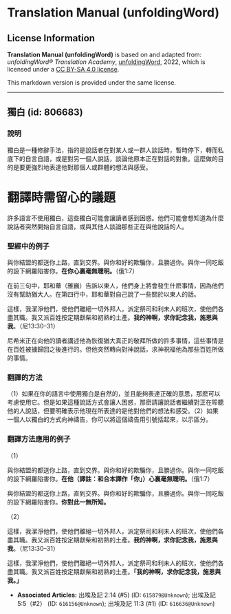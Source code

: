 # Translation Manual (unfoldingWord)

## License Information

**Translation Manual (unfoldingWord)** is based on and adapted from: _unfoldingWord® Translation Academy_, [unfoldingWord](https://unfoldingword.org/utw), 2022, which is licensed under a [CC BY-SA 4.0 license](https://creativecommons.org/licenses/by-sa/4.0/legalcode.en).

This markdown version is provided under the same license.



--------------------------------

## 獨白 (id: 806683)

### 說明

獨白是一種修辭手法，指的是說話者在對某人或一群人談話時，暫時停下，轉而私底下的自言自語，或是對另一個人說話，談論他原本正在對話的對象。這麼做的目的是要更強烈地表達他對那個人或群體的想法與感受。

翻譯時需留心的議題
=========

許多語言不使用獨白，這些獨白可能會讓讀者感到困惑。他們可能會想知道為什麼說話者突然開始自言自語，或與其他人談論那些正在與他說話的人。

### 聖經中的例子

與你結盟的都送你上路，直到交界。與你和好的欺騙你，且勝過你。與你一同吃飯的設下網羅陷害你。**在你心裏毫無聰明。**（俄1:7）

在前三句中，耶和華（雅巍）告訴以東人，他們身上將會發生什麽事情，因為他們沒有幫助猶大人。在第四行中，耶和華對自己說了一些關於以東人的話。

這樣，我潔淨他們，使他們離絕一切外邦人，派定祭司和利未人的班次，使他們各盡其職。我又派百姓按定期獻柴和初熟的土產。**我的神啊，求你記念我，施恩與我**。（尼13:30–31）

尼希米正在向他的讀者講述他為恢復猶大真正的敬拜所做的許多事情，這些事情是在百姓被擄歸回之後進行的。但他突然轉向對神說話，求神祝福他為那些百姓所做的事情。

### 翻譯的方法

（1）如果在你的語言中使用獨白是自然的，並且能夠表達正確的意思，那麽可以考慮使用它。但是如果這種說話方式會讓人困惑，那麽請讓說話者繼續對正在聆聽他的人說話，但要明確表示他現在所表達的是他對他們的想法和感受。（2）如果一個人以獨白的方式向神禱告，你可以將這個禱告用引號括起來，以示區分。

### 翻譯方法應用的例子

（1）

與你結盟的都送你上路，直到交界。與你和好的欺騙你，且勝過你。與你一同吃飯的設下網羅陷害你。**在他（譯註：和合本譯作「你」）心裏毫無聰明。**（俄1:7）

與你結盟的都送你上路，直到交界。與你和好的欺騙你，且勝過你。與你一同吃飯的設下網羅陷害你。**你對此一無所知。**

（2）

這樣，我潔淨他們，使他們離絕一切外邦人，派定祭司和利未人的班次，使他們各盡其職。我又派百姓按定期獻柴和初熟的土產。**我的神啊，求你記念我，施恩與我**。（尼13:30–31）

這樣，我潔淨他們，使他們離絕一切外邦人，派定祭司和利未人的班次，使他們各盡其職。我又派百姓按定期獻柴和初熟的土產。**「我的神啊，求你記念我，施恩與我。」**

* **Associated Articles:** 出埃及記 2:14 (#5) (ID: `615879@Unknown`); 出埃及記 5:5（#2） (ID: `616156@Unknown`); 出埃及記 11:3 (#1) (ID: `616636@Unknown`)

